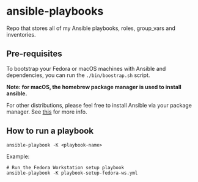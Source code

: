 # ansible-playbooks
Repo that stores all of my Ansible playbooks, roles, group_vars and inventories.

## Pre-requisites
To bootstrap your Fedora or macOS machines with Ansible and dependencies, you can run the `./bin/boostrap.sh` script. 

**Note: for macOS, the homebrew package manager is used to install ansible.**

For other distributions, please feel free to install Ansible via your package manager. See [this](https://docs.ansible.com/ansible/latest/installation_guide/installation_distros.html) for more info.

## How to run a playbook

```
ansible-playbook -K <playbook-name>
```

Example:
```
# Run the Fedora Workstation setup playbook
ansible-playbook -K playbook-setup-fedora-ws.yml
```
